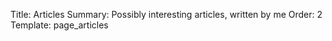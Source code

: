 Title:       Articles
Summary:     Possibly interesting articles, written by me
Order:       2
Template:    page_articles
